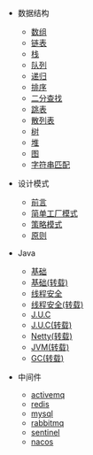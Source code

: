 * 数据结构

  * [数组](algo/array.md)
  * [链表](algo/linked.md)
  * [栈](algo/stack.md)
  * [队列](algo/queue.md)
  * [递归](algo/recursive.md)
  * [排序](algo/sort.md)
  * [二分查找](algo/binarysearch.md)
  * [跳表](algo/skiplist.md)
  * [散列表](algo/hashtable.md)
  * [树](algo/tree.md)
  * [堆](algo/heap.md)
  * [图](algo/graph.md)
  * [字符串匹配](algo/stringmatch.md)

* 设计模式

  * [前言](designpatterns/readme.md)
  * [简单工厂模式](designpatterns/simplefactory/readme.md)
  * [策略模式](designpatterns/strategy/readme.md)
  * [原则](designpatterns/duties/readme.md)



* Java

  * [基础](highperformance/java.md)
  * [基础(转载)](highperformance/java-basis/README.MD)
  * [线程安全](highperformance/threadsafe.md)
  * [线程安全(转载)](highperformance/thread-safe/README.MD)
  * [J.U.C](highperformance/juc.md)
  * [J.U.C(转载)](highperformance/juc/README.MD)
  * [Netty(转载)](highperformance/netty/README.MD)
  * [JVM(转载)](highperformance/jvm-performance/README.MD)
  * [GC(转载)](highperformance/gc/README.MD)



* 中间件

  + [activemq](middleware/activemq/README.md)
  + [redis](middleware/redis/README.md)
  + [mysql](middleware/mysql/mysql.md)
  + [rabbitmq](middleware/rabbitmq/rabbitmq.md)
  + [sentinel](middleware/sentinel.md)
  + [nacos](middleware/nacos.md)


